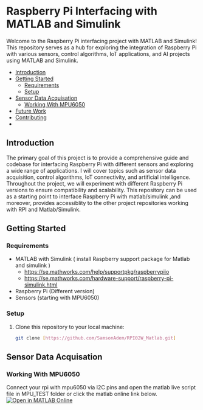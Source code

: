 # Raspberry Pi Interfacing with MATLAB and Simulink

Welcome to the Raspberry Pi interfacing project with MATLAB and Simulink! This repository serves as a hub for exploring the integration of Raspberry Pi with various sensors, control algorithms, IoT applications, and AI projects using MATLAB and Simulink.

- [Introduction](#introduction)
- [Getting Started](#getting-started)
  - [Requirements](#requirements)
  - [Setup](#setup)
- [Sensor Data Acquisation](#sensor-data-acquisation)
  - [Working With MPU6050](#working-with-mpu6050)
- [Future Work](#future-work)
- [Contributing](#contributing)
- 
## Introduction

The primary goal of this project is to provide a comprehensive guide and codebase for interfacing Raspberry Pi with different sensors and exploring a wide range of applications. I will cover topics such as sensor data acquisition, control algorithms, IoT connectivity, and artificial intelligence. Throughout the project, we will experiment with different Raspberry Pi versions to ensure compatibility and scalability. This repository can be used as a starting point to interface Raspberry Pi with matlab/simulink ,and moreover, provides accessiblity to the other project repositories working with RPI and Matlab/Simulink.

## Getting Started

### Requirements

- MATLAB with Simulink ( install Raspberry support package for Matlab and simulink )
  - https://se.mathworks.com/help/supportpkg/raspberrypiio
  - https://se.mathworks.com/hardware-support/raspberry-pi-simulink.html
- Raspberry Pi (Different version)
- Sensors (starting with MPU6050)

### Setup

1. Clone this repository to your local machine:

   ```bash
   git clone [https://github.com/SamsonAdem/RPI02W_Matlab.git]

## Sensor Data Acquisation
  ### Working With MPU6050   
  Connect your rpi with mpu6050 via I2C pins and open the matlab live script file in MPU_TEST folder or click the matlab online link below. 
  [![Open in MATLAB Online](https://www.mathworks.com/images/responsive/global/open-in-matlab-online.svg)](https://matlab.mathworks.com/open/github/v1?repo=SamsonAdem/RPI02W_Matlab&file=https://github.com/SamsonAdem/RPI02W_Matlab/tree/main/MPU_TEST)

